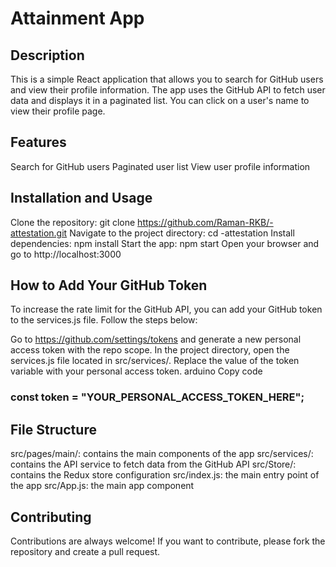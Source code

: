 # Attainment App
## Description
This is a simple React application that allows you to search for GitHub users and view their profile information. The app uses the GitHub API to fetch user data and displays it in a paginated list. You can click on a user's name to view their profile page.

## Features
Search for GitHub users
Paginated user list
View user profile information
## Installation and Usage
Clone the repository: git clone https://github.com/Raman-RKB/-attestation.git
Navigate to the project directory: cd -attestation
Install dependencies: npm install
Start the app: npm start
Open your browser and go to http://localhost:3000
## How to Add Your GitHub Token
To increase the rate limit for the GitHub API, you can add your GitHub token to the services.js file. Follow the steps below:

Go to https://github.com/settings/tokens and generate a new personal access token with the repo scope.
In the project directory, open the services.js file located in src/services/.
Replace the value of the token variable with your personal access token.
arduino
Copy code
### const token = "YOUR_PERSONAL_ACCESS_TOKEN_HERE";
## File Structure
src/pages/main/: contains the main components of the app
src/services/: contains the API service to fetch data from the GitHub API
src/Store/: contains the Redux store configuration
src/index.js: the main entry point of the app
src/App.js: the main app component
## Contributing
Contributions are always welcome! If you want to contribute, please fork the repository and create a pull request.
